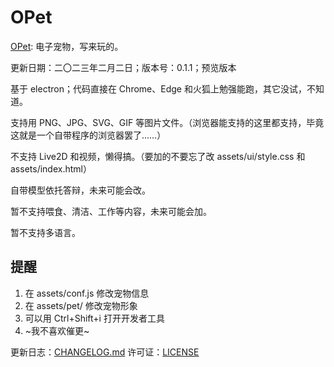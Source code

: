 # OPet
[OPet](https://gitee.com/Jeun1358/opet): 电子宠物，写来玩的。

更新日期：二〇二三年二月二日；版本号：0.1.1；预览版本

基于 electron；代码直接在 Chrome、Edge 和火狐上勉强能跑，其它没试，不知道。

支持用 PNG、JPG、SVG、GIF 等图片文件。（浏览器能支持的这里都支持，毕竟这就是一个自带程序的浏览器罢了……）

不支持 Live2D 和视频，懒得搞。（要加的不要忘了改 assets/ui/style.css 和 assets/index.html）

自带模型依托答辩，未来可能会改。

暂不支持喂食、清洁、工作等内容，未来可能会加。

暂不支持多语言。

## 提醒
1. 在 assets/conf.js 修改宠物信息
2. 在 assets/pet/ 修改宠物形象
3. 可以用 Ctrl+Shift+i 打开开发者工具
4. ~我不喜欢催更~

更新日志：[CHANGELOG.md](CHANGELOG.md)
许可证：[LICENSE](LICENSE)
